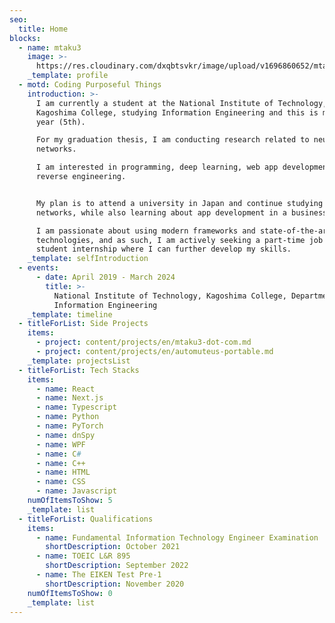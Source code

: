 ```yaml
---
seo:
  title: Home
blocks:
  - name: mtaku3
    image: >-
      https://res.cloudinary.com/dxqbtsvkr/image/upload/v1696860652/mtaku3_ve4i4t.webp
    _template: profile
  - motd: Coding Purposeful Things
    introduction: >-
      I am currently a student at the National Institute of Technology,
      Kagoshima College, studying Information Engineering and this is my final
      year (5th).

      For my graduation thesis, I am conducting research related to neural
      networks.

      I am interested in programming, deep learning, web app development, and
      reverse engineering. 


      My plan is to attend a university in Japan and continue studying neural
      networks, while also learning about app development in a business setting.

      I am passionate about using modern frameworks and state-of-the-art
      technologies, and as such, I am actively seeking a part-time job or a
      student internship where I can further develop my skills.
    _template: selfIntroduction
  - events:
      - date: April 2019 - March 2024
        title: >-
          National Institute of Technology, Kagoshima College, Department of
          Information Engineering
    _template: timeline
  - titleForList: Side Projects
    items:
      - project: content/projects/en/mtaku3-dot-com.md
      - project: content/projects/en/automuteus-portable.md
    _template: projectsList
  - titleForList: Tech Stacks
    items:
      - name: React
      - name: Next.js
      - name: Typescript
      - name: Python
      - name: PyTorch
      - name: dnSpy
      - name: WPF
      - name: C#
      - name: C++
      - name: HTML
      - name: CSS
      - name: Javascript
    numOfItemsToShow: 5
    _template: list
  - titleForList: Qualifications
    items:
      - name: Fundamental Information Technology Engineer Examination
        shortDescription: October 2021
      - name: TOEIC L&R 895
        shortDescription: September 2022
      - name: The EIKEN Test Pre-1
        shortDescription: November 2020
    numOfItemsToShow: 0
    _template: list
---
```


